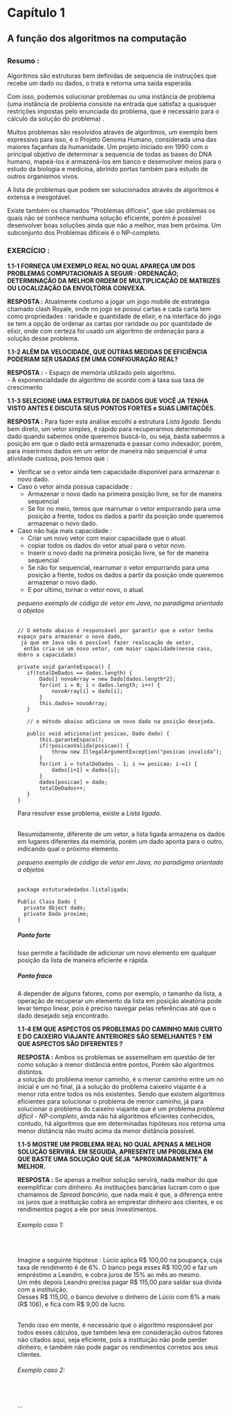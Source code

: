 <h1>Capítulo 1</h1>

<h2>A função dos algoritmos na computação<h2/>

<h3>Resumo :</h3>

Algoritmos são estruturas bem definidas de sequencia de instruções que recebe um dado ou dados,
 o trata e retorna uma saída esperada.

 Com isso, podemos solucionar problemas ou uma instância de problema (uma instância de problema consiste na entrada
 que satisfaz a quaisquer restrições impostas pelo enunciada do problema, que é necessário para o cálculo
 da solução do problema) .

 Muitos problemas são resolvidos através de algoritmos, um exemplo bem expressivo para isso,
 é o Projeto Genoma Humano, considerada uma das maiores façanhas da humanidade.
 Um projeto iniciado em 1990 com o principal objetivo de determinar a sequencia de todas as
 bases do DNA humano, mapeá-los e armazená-los em banco e desenvolver meios para o estudo da biologia
 e medicina, abrindo portas também para estudo de outros organismos vivos.

 A lista de problemas que podem ser solucionados através de algoritmos é extensa e inesgotável.

 Existe também os chamados "Problemas difíceis", que são problemas os quais não se conhece nenhuma
 solução eficiente, porém é possível desenvolver boas soluções ainda que não a melhor, mas bem próxima.
 Um subconjunto dos Problemas difíceis é o NP-completo.


<h3>EXERCÍCIO :</h3>

 **1.1-1 FORNEÇA UM EXEMPLO REAL NO QUAL APAREÇA UM DOS PROBLEMAS COMPUTACIONAIS A SEGUIR : ORDENAÇÃO; DETERMINAÇÃO DA MELHOR ORDEM DE MULTIPLICAÇÃO DE MATRIZES OU LOCALIZAÇÃO DA ENVOLTÓRIA CONVEXA.**

<b>RESPOSTA :</b> Atualmente costumo a jogar um jogo mobile de estratégia chamado clash Royale,  onde no jogo se possui cartas e cada carta tem como propriedades : raridade e quantidade de elixir, e na interface do jogo se tem a opção de ordenar as cartas por raridade ou por quantidade de elixir, onde com certeza foi usado um algoritmo de ordenação para a solução desse problema.



 **1.1-2 ALÉM DA VELOCIDADE, QUE OUTRAS MEDIDAS DE EFICIÊNCIA PODERIAM SER USADAS EM UMA CONFIGURAÇÃO REAL?**

<b>RESPOSTA :</b> - Espaço de memória utilizado pelo algoritmo.<br>
           - A exponencialidade do algoritmo de acordo com a taxa sua taxa de   crescimento

 **1.1-3 SELECIONE UMA ESTRUTURA DE DADOS QUE VOCÊ JA TENHA VISTO ANTES E DISCUTA SEUS PONTOS FORTES e SUAS LIMITAÇÕES.**

**RESPOSTA :** Para fazer esta análise escolhi a estrutura *Lista ligada*.
Sendo bem direto, um vetor simples, é rápido para recuperarmos determinado dado quando sabemos onde queremos buscá-lo, ou seja, basta sabermos a posição em que o dado está armazenada e passar como indexador, porém, para inserirmos dados em um vetor de maneira não sequencial é uma atividade custosa, pois temos que : <br>

<ul>
  <li>Verificar se o vetor ainda tem capacidade disponível para armazenar o novo dado.</li>
  <li>Caso o vetor ainda possua capacidade :
  <ul>
    <li>Armazenar o novo dado na primeira posição livre, se for de maneira sequencial</li>
    <li>Se for no meio, temos que rearrumar o vetor empurrando para uma posição a frente, todos os dados a partir da posição onde queremos armazenar o novo dado.</li>
   </ul>
  </li>
  <li> Caso não haja mais capacidade :
  <ul>
  <li>Criar um novo vetor com maior capacidade que o atual.</li>
  <li>copiar todos os dados do vetor atual para o vetor novo.</li>
  <li>Inserir o novo dado na primeira posição livre, se for de maneira sequencial</li>
  <li>Se não for sequencial, rearrumar o vetor empurrando para uma posição a frente, todos os dados a partir da posição onde queremos armazenar o novo dado.</li>
  <li>E por ultimo, tornar o vetor novo, o atual.</li>
</ul>

*pequeno exemplo de código de vetor em Java, no paradigma orientado a objetos*<br><br>

```
// O método abaixo é responsável por garantir que o vetor tenha espaço para armazenar o novo dado,
 já que em Java não é possível fazer realocação de vetor,
  então cria-se um novo vetor, com maior capacidade(nesse caso, dobro a capacidade)

private void garanteEspaco() {
   if(totalDeDados == dados.length) {
       Dado[] novoArray = new Dado[dados.length*2];
       for(int i = 0; i < dados.length; i++) {
           novoArray[i] = dado[i];
       }
       this.dados= novoArray;
   }

   // o método abaixo adiciona um novo dado na posição desejada.

   public void adiciona(int posicao, Dado dado) {
       this.garanteEspaco();
       if(!posicaoValida(posicao)) {
           throw new IllegalArgumentException("posicao invalida");
       }
       for(int i = totalDeDados - 1; i >= posicao; i-=1) {
           dados[i+1] = dados[i];
       }
       dados[posicao] = dado;
       totalDeDados++;
   }
}
```

Para resolver esse problema, existe a *Lista ligada*.<br><br>

Resumidamente, diferente de um vetor, a lista ligada armazena os dados em lugares diferentes da memória, porém um dado aponta para o outro, indicando qual o próximo elemento.<br>

*pequeno exemplo de código de vetor em Java, no paradigma orientado a objetos*<br><br>


```
package estuturadedados.listaligada;

Public Class Dado {
  private Object dado;
  private Dado proximo;
}
```

<h5>Ponto forte</h5>

Isso permite a facilidade de adicionar um novo elemento em qualquer posição da lista de maneira eficiente e rápida.

<h5>Ponto fraco</h5>

A depender de alguns fatores, como por exemplo, o tamanho da lista, a operação de recuperar um elemento da lista em posição aleatória pode levar tempo linear, pois é preciso navegar pelas referências até que o dado desejado seja encontrado.

 **1.1-4 EM QUE ASPECTOS OS PROBLEMAS DO CAMINHO MAIS CURTO E DO CAIXEIRO VIAJANTE ANTERIORES SÃO SEMELHANTES ? EM QUE ASPECTOS SÃO DIFERENTES ?**

**RESPOSTA :** Ambos os problemas se assemelham em questão de ter como solução a menor distância entre pontos, Porém são algoritmos distintos.<br>
a solução do problema menor caminho, é o menor caminho entre um nó inicial e um nó final, já a solução do problema caixeiro viajante é a menor rota entre todos os nós existentes. Sendo que existem algoritmos eficientes para solucionar o problema de menor caminho, já para solucionar o problema do caixeiro viajante que é um problema *problema difícil - NP-completo*, ainda não há algoritmos eficientes conhecidos, contudo, há algoritmos que em determinadas hipóteses nos retorna uma menor distância não muito acima da menor distância possível.

 **1.1-5 MOSTRE UM PROBLEMA REAL NO QUAL APENAS A MELHOR SOLUÇÃO SERVIRÁ. EM SEGUIDA, APRESENTE UM PROBLEMA EM QUE BASTE UMA SOLUÇÃO QUE SEJA "APROXIMADAMENTE" A MELHOR.**

**RESPOSTA :** Se apenas a melhor solução servirá, nada melhor do que exemplificar com dinheiro. As instituições bancárias lucram com o que chamamos de *Spread bancário*, que nada mais é que, a diferença entre os juros que a instituição cobra ao emprestar dinheiro aos clientes, e os rendimentos  pagos a ele por seus investimentos.

<h6>Exemplo caso 1:</h6><br>

Imagine a seguinte hipótese : Lúcio aplica R$ 100,00 na poupança, cuja taxa de rendimento é de 6%. O banco pega esses R$ 100,00 e faz um empréstimo a Leandro, e cobra juros de 15% ao mês ao mesmo.<br>
Um mês depois Leandro precisa pagar R$ 115,00 para saldar sua dívida com a instituição.<br>
Desses R$ 115,00, o banco devolve o dinheiro de Lúcio com 6% a mais (R$ 106), e fica com R$ 9,00 de lucro.<br><br>

Tendo isso em mente, é necessário que o algoritmo responsável por todos esses cálculos, que também leva em consideração outros fatores não citados aqui, seja eficiente, pois a instituição não pode perder dinheiro, e também não pode pagar os rendimentos corretos aos seus clientes.

<h6>Exemplo caso 2:</h6><br>

...
